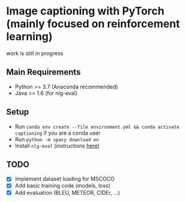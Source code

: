 # Image captioning with PyTorch (mainly focused on reinforcement learning)

work is still in progress

## Main Requirements
- Python >= 3.7 (Anaconda recommended)
- Java >= 1.6 (for nlg-eval)

## Setup
- Run `conda env create --file environment.yml && conda activate captioning` if you are a conda user
- Run `python -m spacy download en`
- Install `nlg-eval` (instructions [here](https://github.com/Maluuba/nlg-eval/README.md))

## TODO
- [x] Implement dataset loading for MSCOCO
- [x] Add basic training code (models, loss)
- [x] Add evaluation (BLEU, METEOR, CIDEr, ...)
